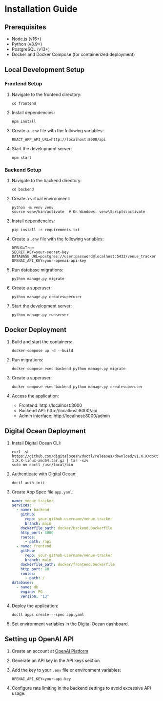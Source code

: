 # Installation Guide

## Prerequisites
- Node.js (v16+)
- Python (v3.9+)
- PostgreSQL (v13+)
- Docker and Docker Compose (for containerized deployment)

## Local Development Setup

### Frontend Setup
1. Navigate to the frontend directory:
   ```
   cd frontend
   ```

2. Install dependencies:
   ```
   npm install
   ```

3. Create a `.env` file with the following variables:
   ```
   REACT_APP_API_URL=http://localhost:8000/api
   ```

4. Start the development server:
   ```
   npm start
   ```

### Backend Setup
1. Navigate to the backend directory:
   ```
   cd backend
   ```

2. Create a virtual environment:
   ```
   python -m venv venv
   source venv/bin/activate  # On Windows: venv\Scripts\activate
   ```

3. Install dependencies:
   ```
   pip install -r requirements.txt
   ```

4. Create a `.env` file with the following variables:
   ```
   DEBUG=True
   SECRET_KEY=your-secret-key
   DATABASE_URL=postgres://user:password@localhost:5432/venue_tracker
   OPENAI_API_KEY=your-openai-api-key
   ```

5. Run database migrations:
   ```
   python manage.py migrate
   ```

6. Create a superuser:
   ```
   python manage.py createsuperuser
   ```

7. Start the development server:
   ```
   python manage.py runserver
   ```

## Docker Deployment

1. Build and start the containers:
   ```
   docker-compose up -d --build
   ```

2. Run migrations:
   ```
   docker-compose exec backend python manage.py migrate
   ```

3. Create a superuser:
   ```
   docker-compose exec backend python manage.py createsuperuser
   ```

4. Access the application:
   - Frontend: http://localhost:3000
   - Backend API: http://localhost:8000/api
   - Admin interface: http://localhost:8000/admin

## Digital Ocean Deployment

1. Install Digital Ocean CLI:
   ```
   curl -sL https://github.com/digitalocean/doctl/releases/download/v1.X.X/doctl-1.X.X-linux-amd64.tar.gz | tar -xzv
   sudo mv doctl /usr/local/bin
   ```

2. Authenticate with Digital Ocean:
   ```
   doctl auth init
   ```

3. Create App Spec file `app.yaml`:
   ```yaml
   name: venue-tracker
   services:
     - name: backend
       github:
         repo: your-github-username/venue-tracker
         branch: main
       dockerfile_path: docker/backend.Dockerfile
       http_port: 8000
       routes:
         - path: /api
     - name: frontend
       github:
         repo: your-github-username/venue-tracker
         branch: main
       dockerfile_path: docker/frontend.Dockerfile
       http_port: 80
       routes:
         - path: /
   databases:
     - name: db
       engine: PG
       version: "13"
   ```

4. Deploy the application:
   ```
   doctl apps create --spec app.yaml
   ```

5. Set environment variables in the Digital Ocean dashboard.

## Setting up OpenAI API

1. Create an account at [OpenAI Platform](https://platform.openai.com/)
2. Generate an API key in the API keys section
3. Add the key to your `.env` file or environment variables:
   ```
   OPENAI_API_KEY=your-api-key
   ```

4. Configure rate limiting in the backend settings to avoid excessive API usage. 